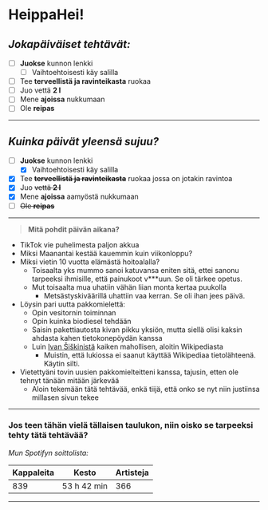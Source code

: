 # **HeippaHei!**

## ***Jokapäiväiset tehtävät:***

* [ ] **Juokse** kunnon lenkki
    * [ ] Vaihtoehtoisesti käy salilla
* [ ] Tee **terveellistä ja ravinteikasta** ruokaa
* [ ] Juo vettä **2 l**
* [ ] Mene **ajoissa** nukkumaan
* [ ] Ole **reipas**
---

## ***Kuinka päivät yleensä sujuu?***
* [ ] **Juokse** kunnon lenkki
    * [x] Vaihtoehtoisesti käy salilla
* [x] Tee ~~**terveellistä ja ravinteikasta**~~ ruokaa jossa on jotakin ravintoa
* [x] Juo ~~vettä **2 l**~~
* [x] Mene **ajoissa** aamyöstä nukkumaan
* [ ] ~~Ole **reipas**~~
---

> **Mitä pohdit päivän aikana?**
* TikTok vie puhelimesta paljon akkua
* Miksi Maanantai kestää kauemmin kuin viikonloppu?
* Miksi vietin 10 vuotta elämästä hoitoalalla?
    * Toisaalta yks mummo sanoi katuvansa eniten sitä, ettei sanonu tarpeeksi ihmisille, että painukoot v***uun. Se oli tärkee opetus.
    * Mut toisaalta mua uhatiin vähän liian monta kertaa puukolla
        * Metsästyskiväärillä uhattiin vaa kerran. Se oli ihan jees päivä.
* Löysin pari uutta pakkomielettä:
    * Opin vesitornin toiminnan
    * Opin kuinka biodiesel tehdään
    * Saisin pakettiautosta kivan pikku yksiön, mutta siellä olisi kaksin ahdasta kahen tietokonepöydän kanssa
    * Luin [Ivan Šiškinistä](https://fi.wikipedia.org/wiki/Ivan_%C5%A0i%C5%A1kin "Wikipedia") kaiken mahollisen, aloitin Wikipediasta
        * Muistin, että lukiossa ei saanut käyttää Wikipediaa tietolähteenä. Käytin silti.
* Vietettyäni tovin uusien pakkomielteitteni kanssa, tajusin, etten ole tehnyt tänään mitään järkevää
    * Aloin tekemään tätä tehtävää, enkä tiijä, että onko se nyt niin justiinsa millasen sivun tekee
---
### **Jos teen tähän vielä tällaisen taulukon, niin oisko se tarpeeksi tehty tätä tehtävää?**

*Mun Spotifyn soittolista:*

| Kappaleita | Kesto          | Artisteja |
| ---------- | -------------- |---------- |
| 839        | 53 h 42 min    | 366       |

---


